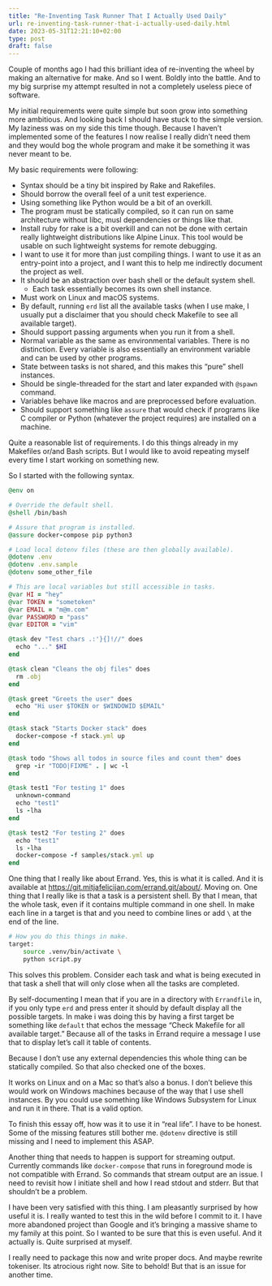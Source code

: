 ```yaml
---
title: "Re-Inventing Task Runner That I Actually Used Daily"
url: re-inventing-task-runner-that-i-actually-used-daily.html
date: 2023-05-31T12:21:10+02:00
type: post
draft: false
---
```


Couple of months ago I had this brilliant idea of re-inventing the wheel by
making an alternative for make. And so I went. Boldly into the battle. And to my
big surprise my attempt resulted in not a completely useless piece of software.

My initial requirements were quite simple but soon grow into something more
ambitious. And looking back I should have stuck to the simple version. My
laziness was on my side this time though. Because I haven’t implemented some of
the features I now realise I really didn’t need them and they would bog the
whole program and make it be something it was never meant to be.

My basic requirements were following:

- Syntax should be a tiny bit inspired by Rake and Rakefiles.
- Should borrow the overall feel of a unit test experience.
- Using something like Python would be a bit of an overkill.
- The program must be statically compiled, so it can run on same architecture
  without libc, musl dependencies or things like that.
- Install ruby for rake is a bit overkill and can not be done with certain
  really lightweight distributions like Alpine Linux. This tool would be usable
  on such lightweight systems for remote debugging.
- I want to use it for more than just compiling things. I want to use it as an
  entry-point into a project, and I want this to help me indirectly document the
  project as well.
- It should be an abstraction over bash shell or the default system shell.
    - Each task essentially becomes its own shell instance.
- Must work on Linux and macOS systems.
- By default, running `erd` list all the available tasks (when I use make, I
  usually put a disclaimer that you should check Makefile to see all available
  target).
- Should support passing arguments when you run it from a shell.
- Normal variable as the same as environmental variables. There is no
  distinction. Every variable is also essentially an environment variable and
  can be used by other programs.
- State between tasks is not shared, and this makes this “pure” shell instances.
- Should be single-threaded for the start and later expanded with `@spawn`
  command.
- Variables behave like macros and are preprocessed before evaluation.
- Should support something like `assure` that would check if programs like C
  compiler or Python (whatever the project requires) are installed on a machine.

Quite a reasonable list of requirements. I do this things already in my
Makefiles or/and Bash scripts. But I would like to avoid repeating myself every
time I start working on something new.

So I started with the following syntax.

```ruby
@env on

# Override the default shell.
@shell /bin/bash

# Assure that program is installed.
@assure docker-compose pip python3

# Load local dotenv files (these are then globally available).
@dotenv .env
@dotenv .env.sample
@dotenv some_other_file

# This are local variables but still accessible in tasks.
@var HI = "hey"
@var TOKEN = "sometoken"
@var EMAIL = "m@m.com"
@var PASSWORD = "pass"
@var EDITOR = "vim"

@task dev "Test chars .:'}{]!//" does
  echo "..." $HI
end

@task clean "Cleans the obj files" does
  rm .obj
end

@task greet "Greets the user" does
  echo "Hi user $TOKEN or $WINDOWID $EMAIL"
end

@task stack "Starts Docker stack" does
  docker-compose -f stack.yml up
end

@task todo "Shows all todos in source files and count them" does
  grep -ir "TODO|FIXME" . | wc -l
end

@task test1 "For testing 1" does
  unknown-command
  echo "test1"
  ls -lha
end

@task test2 "For testing 2" does
  echo "test1"
  ls -lha
  docker-compose -f samples/stack.yml up
end
```

One thing that I really like about Errand. Yes, this is what it is called. And
it is available at https://git.mitjafelicijan.com/errand.git/about/. Moving
on. One thing that I really like is that a task is a persistent shell. By that I
mean, that the whole task, even if it contains multiple command in one shell.
In make each line in a target is that and you need to combine lines or add `\`
at the end of the line.

```bash
# How you do this things in make.
target:
	source .venv/bin/activate \
	python script.py
```

This solves this problem. Consider each task and what is being executed in that
task a shell that will only close when all the tasks are completed.

By self-documenting I mean that if you are in a directory with `Errandfile` in,
if you only type `erd` and press enter it should by default display all the
possible targets. In make i was doing this by having a first target be something
like `default` that echos the message “Check Makefile for all available target.”
Because all of the tasks in Errand require a message I use that to display let’s
call it table of contents.

Because I don’t use any external dependencies this whole thing can be statically
compiled. So that also checked one of the boxes.

It works on Linux and on a Mac so that’s also a bonus. I don’t believe this
would work on Windows machines because of the way that I use shell instances. By
you could use something like Windows Subsystem for Linux and run it in
there. That is a valid option.

To finish this essay off, how was it to use it in “real life”. I have to be
honest. Some of the missing features still bother me. `@dotenv` directive is
still missing and I need to implement this ASAP.

Another thing that needs to happen is support for streaming output. Currently
commands like `docker-compose` that runs in foreground mode is not compatible
with Errand. So commands that stream output are an issue.  I need to revisit how
I initiate shell and how I read stdout and stderr.  But that shouldn’t be a
problem.

I have been very satisfied with this thing. I am pleasantly surprised by how
useful it is. I really wanted to test this in the wild before I commit to it. I
have more abandoned project than Google and it’s bringing a massive shame to my
family at this point. So I wanted to be sure that this is even useful. And it
actually is. Quite surprised at myself.

I really need to package this now and write proper docs. And maybe rewrite
tokeniser. Its atrocious right now. Site to behold! But that is an issue for
another time.
